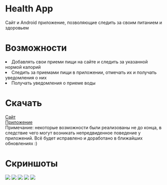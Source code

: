 # Health App
Сайт и Android приложение, позволяющие следить за своим питанием и здоровьем

# Возможности
<li> Добавлять свои приеми пищи на сайте и следить за указанной нормой калорий
<li> Следить за приемами пищи в приложении, отмечать их и получать уведомления о них
<li> Получать уведомления о приеме воды

# Скачать
[Сайт](http://icalories.herokuapp.com) <br>
[Приложение](https://yadi.sk/d/BQYhCt7SZHtpGw) <br>
Примечание: некоторые возможности были реализованы не до конца, в следствие чего могут возникать непредвиденное поведение у приложений.
Всё будет исправлено и доработано в ближайших обновлениях :)

# Скриншоты
![](https://downloader.disk.yandex.ru/preview/c0f4fc5693d65fb3f6291892c54518f81136591cae5ca4d5bf0b6f070499065a/5cd33f4b/nI-BbS4TDhY3bm27VfwmTlraplWxamQEr37HOp85zb8GM5KokypmOc7CNfa6LjU2iCrFAwl6xxcSpxFeBtnkNA%3D%3D?uid=0&filename=Screenshot_4.png&disposition=inline&hash=&limit=0&content_type=image%2Fpng&tknv=v2&size=1552x764)
![](https://downloader.disk.yandex.ru/preview/126dd6962549cc76430852da22dae917cb30e402c01c7f4882640419b7be9ed2/5cd33f6c/3vA0l5BhmA5Vk-Z3Yw_xFFraplWxamQEr37HOp85zb8ERUKTSAASMXKcodIaR_vh0LJN3S3mu2xJq844Yrrhiw%3D%3D?uid=0&filename=Screenshot_5.png&disposition=inline&hash=&limit=0&content_type=image%2Fpng&tknv=v2&size=1552x764)
![](https://downloader.disk.yandex.ru/preview/f347a5f5d24424ca3477b47970921f1002fc1a927d7d1b2f3e7c3d0710ec52a2/5cd33f82/bTIBp142hnb_btuZQh1Gu1raplWxamQEr37HOp85zb9bQzWNii8N7Jrz9dwnTpcq1ebivSBcA4YLg-8_eWsSfA%3D%3D?uid=0&filename=Screenshot_6.png&disposition=inline&hash=&limit=0&content_type=image%2Fpng&tknv=v2&size=1552x764)
![](https://downloader.disk.yandex.ru/preview/8e1cb6aeae14b48dd06365ade2fbfbac97a76e73cbae04c4046d3b1245df0183/5cd34263/t1Bl-VKXXl_HvPIJlty9tIlujHP7QtxA-hutGpYACL2vUWiuNX-eyaV45RSQcfMjmi5BTKTnE8RuWbYA_IJ13g%3D%3D?uid=0&filename=Screenshot_7.png&disposition=inline&hash=&limit=0&content_type=image%2Fpng&tknv=v2&size=1552x764)
![](https://downloader.disk.yandex.ru/preview/01f7d1ae7c48247915d354680d23c4028412932f499ab35f619a44d5048cf78c/5cd34404/nI-BbS4TDhY3bm27VfwmTjf37AgTthKCW3M3IeQxyOV8AdSLwtsbbeiL_WejeW1_Q_QQ5-b7UxjVCTez8LdM4w%3D%3D?uid=0&filename=Screenshot_8.png&disposition=inline&hash=&limit=0&content_type=image%2Fpng&tknv=v2&size=1552x764)